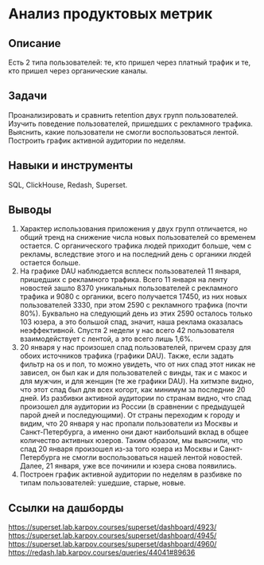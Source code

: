 # Анализ продуктовых метрик

## Описание
Есть 2 типа пользователей: те, кто пришел через платный трафик и те, кто пришел через органические каналы.

## Задачи
Проанализировать и сравнить retention двух групп пользователей. Изучить поведение пользователей, пришедших с рекламного трафика. Выяснить, какие пользователи не смогли воспользоваться лентой. Построить график активной аудитории по неделям.
 
## Навыки и инструменты
SQL, ClickHouse, Redash, Superset.

## Выводы
1) Характер использования приложения у двух групп отличается, но общий тренд на снижение числа новых пользователей со временем остается. С органического трафика людей приходит больше, чем с рекламы, вследствие этого и на последний день с органики людей остается больше.
2) На графике DAU наблюдается всплеск пользователей 11 января, пришедших с рекламного трафика. Всего 11 января на ленту новостей зашло 8370 уникальных пользователей с рекламного трафика и 9080 с органики, всего получается 17450, из них новых пользователей 3330, при этом 2590 с рекламного трафика (почти 80%). Буквально на следующий день из этих 2590 осталось только 103 юзера, а это большой спад, значит, наша реклама оказалась неэффективной. Спустя 2 недели у нас всего 42 пользователя взаимодействует с лентой, а это всего лишь 1,6%.
3) 20 января у нас произошел спад пользователей, причем сразу для обоих источников трафика (графики DAU). Также, если задать фильтр на os и пол, то можно увидеть, что от них спад этот никак не зависел, он был как и для пользователей с винды, так и с макос и для мужчин, и для женщин (те же графики DAU). На хитмэпе видно, что этот спад был для всех когорт, как минимум за последние 20 дней. Из разбивки активной аудитории по странам видно, что спад произошел для аудитории из России (в сравнении с предыдущей парой дней и последующими). От страны переходим к городу и видим, что 20 января у нас пропали пользователи из Москвы и Санкт-Петербурга, а именно они дают наибольший вклад в общее количество активных юзеров. Таким образом, мы выяснили, что спад 20 января произошел из-за того юзера из Москвы и Санкт-Петербурга не смогли воспользоваться нашей лентой новостей. Далее, 21 января, уже все починили и юзера снова появились.
4) Построен график активной аудитории по неделям в разбивке по типам пользователей: ушедшие, старые, новые.

## Ссылки на дашборды
https://superset.lab.karpov.courses/superset/dashboard/4923/
https://superset.lab.karpov.courses/superset/dashboard/4945/
https://superset.lab.karpov.courses/superset/dashboard/4960/
https://redash.lab.karpov.courses/queries/44041#89636
